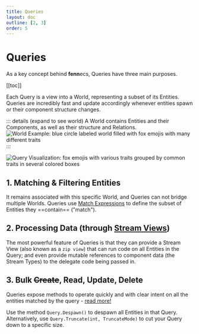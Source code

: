 ```yaml
---
title: Queries
layout: doc
outline: [2, 3]
order: 5
---
```


# Queries

As a key concept behind **fenn**ecs, Queries have three main purposes.

[[toc]]

Each Query is a view into a World, representing a subset of its Entities. Queries are incredibly fast and update accordingly whenever entities spawn or their component structure changes. 

::: details (expand to see world)
A World contains Entities and their Components, as well as their structure and Relations.
![World Example: blue circle labeled world filled with fox emojis with many different traits](https://fennecs.tech/img/diagram-world.png)
:::

![Query Visualization: fox emojis with various traits grouped by common traits in several colored boxes](https://fennecs.tech/img/diagram-queries.png)




## 1. Matching & Filtering Entities
It remains associated with this specific World, and Queries can not bridge multiple Worlds. Queries use [Match Expressions](Matching.md) to define the subset of Entities they ==contain== ("match").

## 2. Processing Data (through [Stream Views](Stream.1-5.md))

The most powerful feature of Queries is that they can provide a Stream View (also known as a `zip view`) that can run code on all Entities in the Query; and even provide mutable references to component data (the Stream Types) to the delegate code being passed in.


## 3. Bulk ~~Create~~, Read, Update, Delete
Queries expose methods to operate quickly and with clear intent on all the entities matched by the query - [read more!](CRUD.md)

Use the method `Query.Despawn()` to despawn all Entities in that Query.
Alternatively, use `Query.Truncate(int, TruncateMode)` to cut your Query down to a specific size.


